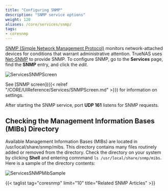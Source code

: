 ```yaml
---
title: "Configuring SNMP"
description: "SNMP service options"
weight: 120
aliases: /core/services/snmp/
tags:
- coresnmp
---
```


[SNMP (Simple Network Management Protocol)](https://tools.ietf.org/html/rfc1157) monitors network-attached devices for conditions that warrant administrative attention.
TrueNAS uses [Net-SNMP](https://sourceforge.net/projects/net-snmp/) to provide SNMP.
To configure SNMP, go to the **Services** page, find the **SNMP** entry, and click the <i class="material-icons" aria-hidden="true" title="Configure">edit</i>.

![ServicesSNMPScreen](/images/CORE/13.0/ServicesSNMPScreen.png "SNMP Service Options")

See [SNMP screen]({{< relref "/CORE/UIReference/Services/SNMPScreen.md" >}}) for information on settings.

After starting the SNMP service, port **UDP 161** listens for SNMP requests.

## Checking the Management Information Bases (MIBs) Directory

Available Management Information Bases (MIBs) are located in <file>/usr/local/share/snmp/mibs</file>.
This directory contains many files routinely added or removed from the directory.
Check the directory on your system by clicking **Shell** and entering comnmand `ls /usr/local/share/snmp/mibs`.
Here is a sample of the directory contents:

![ServicesSNMPMibSample](/images/CORE/12.0/ServicesSNMPMibSample.png "Services SNMP Mib Sample")

{{< taglist tag="coresnmp" limit="10" title="Related SNMP Articles" >}}
